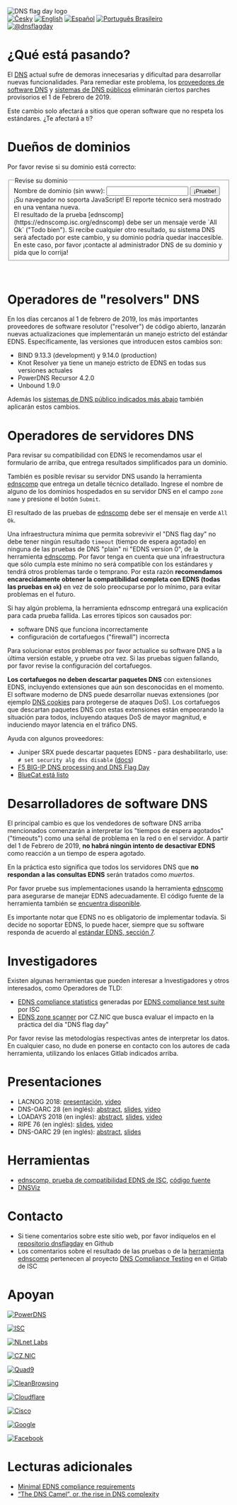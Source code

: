 <!--

*** THIS DOCUMENT IS INTENDED TO BE PROPERLY READ ON https://dnsflagday.net ***

( This version is only for development )

-->

<img class="logo" alt="DNS flag day logo" src="/images/DNS_Flag.svg">

<div class="translations">
<nav>
	<a href="/cs"><img alt="Česky" src="/flags/cs.svg"/></a>
	<a href="/"><img alt="English" src="/flags/en.svg"/></a>
	<a href="/es"><img alt="Español" src="/flags/es.svg"/></a>
        <a href="/pt-br"><img alt="Português Brasileiro" src="/flags/pt-br.svg"/></a>
</nav>
</div>
<div class="social">
<nav>
    <a href="https://twitter.com/dnsflagday"><img alt="@dnsflagday" src="/images/Twitter_Social_Icon_Rounded_Square_Color.svg"></a>
</nav>
</div>

¿Qué está pasando?
==================
El <a href="https://en.wikipedia.org/wiki/Domain_Name_System">DNS</a> actual sufre de demoras innecesarias y dificultad para desarrollar nuevas funcionalidades. Para remediar este problema, los <a href="#supporters">proveedores de software DNS</a> y <a href="#supporters">sistemas de DNS públicos</a> eliminarán ciertos parches provisorios el 1 de Febrero de 2019.

Este cambio solo afectará a sitios que operan software que no respeta los estándares. ¿Te afectará a ti?

Dueños de dominios
==================
Por favor revise si su dominio está correcto:
<div id="domain-checker">
       <form action="https://ednscomp.isc.org/ednscomp" method="GET" target="_blank">
               <fieldset>
                      <legend>Revise su dominio</legend>
                      <label for="zone">Nombre de dominio (sin www):
                               <input type="text" name="zone" id="zone" required title="Por favor ingrese el nombre de alguna zona DNS hospedada en los servidores que desee revisar (el nombre debe poseer registros SOA y NS).">
                       </label>
                       <input type="submit" value="¡Pruebe!">
                       <noscript>¡Su navegador no soporta JavaScript! El reporte técnico será mostrado en una ventana nueva.<br>
El resultado de la prueba [ednscomp](https://ednscomp.isc.org/ednscomp) debe ser un mensaje verde `All Ok` ("Todo bien"). Si recibe cualquier otro resultado, su sistema DNS será afectado por este cambio, y su dominio podría quedar inaccesible. En este caso, por favor ¡contacte al administrador DNS de su dominio y pida que lo corrija!
                       </noscript>
               </fieldset>
       </form>
</div>
<script><!-- translate the form above and these constants, please keep the whitespaces! -->
const domainCheckerInit = {
       placeIntoElement: document.getElementById( "domain-checker" ),
       texts: {
               formTitle: 'Revise su dominio',
               labelText: 'Nombre de dominio (sin www): ',
               submitText: '¡Pruebe!',
               reportOkHtml: ': <span style="color: green;">¡Todo Bien!</span></div>' +
                '<div><img style="height: 5em;" src="/signs/ok.svg"/></div>' +
                '<div>Este dominio está totalmente listo, ¡Felicidades!',
                reportCompatibleHtml: ': <span style="color: orange;">¡Problemas menores detectados!</span></div>' +
                '<div><img style="height: 5em;" src="/signs/compatible.svg"/></div>' +
                '<div>Este dominio continuará funcionando después del día "DNS Flag Day" del 2019, PERO no respeta los últimos estándares DNS. Como consecuencia de esto, este dominio no soporta las últimas características de seguridad y puede ser un objetivo fácil para ataques de red, entre otros problemas en el futuro. Recomendamos que su administrador del dominio corrija los problemas listados acá',
                reportHighLatencyHtml: ': <span style="color: red;">¡Serios problemas detectados!</span></div>' +
                '<div><img style="height: 5em;" src="/signs/high_latency.svg"/></div>' +
                '<div>Este dominio encontrará problemas después del día "DNS Flag Day" del 2019. En la práctica funcionará, PERO los clientes experimentarán demoras al acceder a este dominio. ¡Recomendamos que solicite una corrección a su administrador de dominio! Puede enviarle la información en https://dnsflagday.net/ y',
                reportFailHtml: ': <span style="font-weight: bold; color: red;">¡Error fatal detectado!</span></div>' +
                '<div><img style="height: 5em;" src="/signs/dead.svg"/></div>' +
                '<div>¡Este dominio DEJARÁ DE FUNCIONAR después del día "DNS Flag Day" del 2019! Por favor repita la prueba para descartar errores temporales de red. Si el problema persiste, debe contactar a su administrador de dominio y exigir su corrección. Puede enviarle la información en https://dnsflagday.net/ y',
                reportTestErrorHtml: ': La prueba no pudo realizarse debido a un error. Por favor asegúrese que el nombre de dominio ingresado se refiere a una <strong>zona DNS</strong>, por ej. use "example.com" en vez de "www.example.com". Reintente para eliminar posibles fallas de red temporales, o revise',
                reportLinkText: ' el informe técnico ',  // text before URL to report
       },
       status: {
               loading: 'Prueba en progreso, por favor espere… Puede tomar varias decenas de segundos.',
               done: 'Prueba finalizada:',
               errorApi: '¡Error de comunicación! API no disponible… por favor reintente más tarde',
               errorInput: '¡Entrada inválida u otro error inesperado, lo siento!',
       },
};
</script>
<script src="/domain-checker.js"></script>
<br>

Operadores de "resolvers" DNS
=============================

En los días cercanos al 1 de febrero de 2019, los más importantes proveedores de software resolutor ("resolver") de código abierto, lanzarán nuevas actualizaciones que implementarán un manejo estricto del estándar EDNS. Específicamente, las versiones que introducen estos cambios son:

* BIND 9.13.3 (development) y 9.14.0 (production)
* Knot Resolver ya tiene un manejo estricto de EDNS en todas sus versiones actuales
* PowerDNS Recursor 4.2.0
* Unbound 1.9.0

Además los <a href="#supporters">sistemas de DNS público indicados más abajo</a> también aplicarán estos cambios.

Operadores de servidores DNS
============================
Para revisar su compatibilidad con EDNS le recomendamos usar el formulario de arriba, que entrega resultados simplificados para un dominio.

También es posible revisar su servidor DNS usando la herramienta [ednscomp](https://ednscomp.isc.org/ednscomp) que entrega un detalle técnico detallado. Ingrese el nombre de alguno de los dominios hospedados en su servidor DNS en el campo `zone name` y presione el botón `Submit`.

El resultado de las pruebas de [ednscomp](https://ednscomp.isc.org/ednscomp) debe ser el mensaje en verde `All Ok`.

Una infraestructura mínima que permita sobrevivir el "DNS flag day" no debe tener ningún resultado `timeout` (tiempo de espera agotado) en ninguna de las pruebas de DNS "plain" ni "EDNS version 0", de la herramienta [ednscomp](https://ednscomp.isc.org/ednscomp). Por favor tenga en cuenta que una infraestructura que sólo cumpla este mínimo no será compatible con los estándares y tendrá otros problemas tarde o temprano. Por esta razón **recomendamos encarecidamente obtener la compatibilidad completa con EDNS (todas las pruebas en `ok`)** en vez de solo preocuparse por lo mínimo, para evitar problemas en el futuro.

Si hay algún problema, la herramienta ednscomp entregará una explicación para cada prueba fallida. Las errores típicos son causados por:
* software DNS que funciona incorrectamente
* configuración de cortafuegos ("firewall") incorrecta

Para solucionar estos problemas por favor actualice su software DNS a la última versión estable, y pruebe otra vez. Si las pruebas siguen fallando, por favor revise la configuración del cortafuegos.

**Los cortafuegos no deben descartar paquetes DNS** con extensiones EDNS, incluyendo extensiones que aún son desconocidas en el momento. El software moderno de DNS puede desarrollar nuevas extensiones (por ejemplo [DNS cookies](https://tools.ietf.org/html/rfc7873) para protegerse de ataques DoS). Los cortafuegos que descartan paquetes DNS con estas extensiones están empeorando la situación para todos, incluyendo ataques DoS de mayor magnitud, e induciendo mayor latencia en el tráfico DNS.

Ayuda con algunos proveedores:
* Juniper SRX puede descartar paquetes EDNS - para deshabilitarlo, use: `# set security alg dns disable` ([docs](https://www.juniper.net/documentation/en_US/junos/topics/topic-map/security-dns-algs.html))
* [F5 BIG-IP DNS processing and DNS Flag Day](https://support.f5.com/csp/article/K07808381?sf206085287=1)
* [BlueCat está listo](https://www.bluecatnetworks.com/blog/dns-flag-day-is-coming-and-bluecat-is-ready/)

Desarrolladores de software DNS
===============================
El principal cambio es que los vendedores de software DNS arriba mencionados comenzarán a interpretar los "tiempos de espera agotados" ("timeouts") como una señal de problema en la red o en el servidor. A partir del 1 de Febrero de 2019, **no habrá ningún intento de desactivar EDNS** como reacción a un tiempo de espera agotado.

En la práctica esto significa que todos los servidores DNS que **no respondan a las consultas EDNS** serán tratados como *muertos*.

Por favor pruebe sus implementaciones usando la herramienta [ednscomp](https://ednscomp.isc.org/ednscomp) para asegurarse de manejar EDNS adecuadamente. El código fuente de la herramienta también se [encuentra disponible](https://gitlab.isc.org/isc-projects/DNS-Compliance-Testing).

Es importante notar que EDNS no es obligatorio de implementar todavía. Si decide no soportar EDNS, lo puede hacer, siempre que su software responda de acuerdo al [estándar EDNS, sección 7](https://tools.ietf.org/html/rfc6891#section-7).

Investigadores
==============
Existen algunas herramientas que pueden interesar a Investigadores y otros interesados, como Operadores de TLD:
 * [EDNS compliance statistics](https://ednscomp.isc.org/) generadas por [EDNS compliance test suite](https://gitlab.isc.org/isc-projects/DNS-Compliance-Testing) por ISC
 * [EDNS zone scanner](https://gitlab.labs.nic.cz/knot/edns-zone-scanner/) por CZ.NIC que busca evaluar el impacto en la práctica del día "DNS flag day"

Por favor revise las metodologías respectivas antes de interpretar los datos. En cualquier caso, no dude en ponerse en contacto con los autores de cada herramienta, utilizando los enlaces Gitlab indicados arriba.

Presentaciones
==============

 * LACNOG 2018: [presentación](http://www.lacnic.net/innovaportal/file/3207/1/edns-flag-day.pdf), [video](https://www.youtube.com/watch?v=_hCGucH0kRU)
 * DNS-OARC 28 (en inglés): [abstract](https://indico.dns-oarc.net/event/28/contributions/515/), [slides](https://indico.dns-oarc.net/event/28/contributions/515/attachments/490/799/Removing_EDNS_Workarounds.pdf), [video](https://www.youtube.com/watch?v=9YYH8JFH_bY&feature=youtu.be&t=5198)
 * LOADAYS 2018 (en inglés): [abstract](http://loadays.org/pages/dnsupdate.html), [slides](http://loadays.org/files/plexis-edns-workaround-removal-loadays-2018.pdf), [video](https://www.youtube.com/watch?v=OXbbH0ORmSY)
 * RIPE 76 (en inglés): [slides](https://ripe76.ripe.net/presentations/159-edns.pdf), [video](https://ripe76.ripe.net/archives/video/161)
 * DNS-OARC 29 (en inglés): [abstract](https://indico.dns-oarc.net/event/29/contributions/662/), [slides](https://indico.dns-oarc.net/event/29/contributions/662/attachments/634/1063/EDNS_Flag_Day_-_OARC29.pdf)

Herramientas
============

 * [ednscomp, prueba de compatibilidad EDNS de ISC](https://ednscomp.isc.org/), [código fuente](https://gitlab.isc.org/isc-projects/DNS-Compliance-Testing)
 * [DNSViz](http://dnsviz.net/)

Contacto
========

 * Si tiene comentarios sobre este sitio web, por favor indíquelos en el [repositorio dnsflagday](https://github.com/dns-violations/dnsflagday/issues) en Github
 * Los comentarios sobre el resultado de las pruebas o de la [herramienta ednscomp](https://ednscomp.isc.org/ednscomp) pertenecen al proyecto [DNS Compliance Testing](https://gitlab.isc.org/isc-projects/DNS-Compliance-Testing) en el Gitlab de ISC

Apoyan
======
<script id="do-not-translate-randomize-this-section" src="/supporters-randomiser.js" defer></script>

[![PowerDNS](/images/powerdns.svg)](https://blog.powerdns.com/2018/03/22/removing-edns-workarounds/)

[![ISC](/images/isc.png)](https://www.isc.org/blogs/end-to-bandaids/)

[![NLnet Labs](/images/nlnetlabs.svg)](https://www.nlnetlabs.nl/news/2018/Jun/07/putting-an-end-to-workarounds-for-broken-software/)

[![CZ.NIC](/images/cznic.svg)](https://en.blog.nic.cz/2018/03/14/together-for-better-stability-speed-and-further-extensibility-of-the-dns-ecosystem/)

[![Quad9](/images/quad9.png)](https://quad9.net/)

[![CleanBrowsing](https://cleanbrowsing.org/images/CleanBrowsing-logo-small-dark.png)](https://cleanbrowsing.org/)

[![Cloudflare](/images/cloudflare.png)](https://www.cloudflare.com/)

[![Cisco](/images/cisco.svg)](https://www.opendns.com/cisco-opendns/)

[![Google](/images/google.svg)](https://developers.google.com/speed/public-dns/)

[![Facebook](/images/facebook.svg)](https://www.facebook.com/)

Lecturas adicionales
====================
 * [Minimal EDNS compliance requirements](https://datatracker.ietf.org/doc/draft-spacek-edns-camel-diet/)
 * [“The DNS Camel”, or, the rise in DNS complexity](https://blog.powerdns.com/2018/03/22/the-dns-camel-or-the-rise-in-dns-complexit/)

